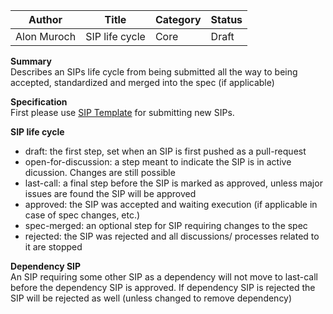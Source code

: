 | Author      | Title          | Category | Status |
|-------------|----------------|----------|--------|
| Alon Muroch | SIP life cycle | Core     | Draft  |

**Summary**  
Describes an SIPs life cycle from being submitted all the way to being accepted, standardized and merged into the spec (if applicable)

**Specification**  
First please use [SIP Template](../template_sip.md) for submitting new SIPs.  

**SIP life cycle**
- draft: the first step, set when an SIP is first pushed as a pull-request
- open-for-discussion: a step meant to indicate the SIP is in active dicussion. Changes are still possible
- last-call: a final step before the SIP is marked as approved, unless major issues are found the SIP will be approved
- approved: the SIP was accepted and waiting execution (if applicable in case of spec changes, etc.)
- spec-merged: an optional step for SIP requiring changes to the spec
- rejected: the SIP was rejected and all discussions/ processes related to it are stopped

**Dependency SIP**  
An SIP requiring some other SIP as a dependency will not move to last-call before the dependency SIP is approved.
If dependency SIP is rejected the SIP will be rejected as well (unless changed to remove dependency)


